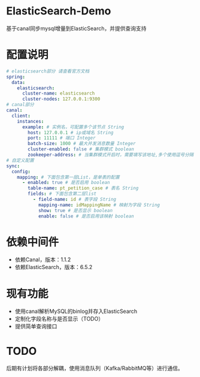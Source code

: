 # ElasticSearch-Demo

基于canal同步mysql增量到ElasticSearch，并提供查询支持

# 配置说明
```yaml
# elasticsearch部分 请查看官方文档
spring:
  data:
    elasticsearch:
      cluster-name: elasticsearch
      cluster-nodes: 127.0.0.1:9300
# canal部分
canal:
  client:
    instances:
      example: # 实例名，可配置多个该节点 String
        host: 127.0.0.1 # ip或域名 String
        port: 11111 # 端口 Integer
        batch-size: 1000 # 最大并发消息数量 Integer
        cluster-enabled: false # 集群模式 boolean
        zookeeper-address: # 当集群模式开启时，需要填写该地址,多个使用逗号分隔
# 自定义配置
sync:
  config:
    mapping: # 下面包含第一层List，是单表的配置
      - enabled: true # 是否启用 boolean
        table-name: pt_petition_case # 表名 String
        fields: # 下面包含第二层list
          - field-name: id # 表字段 String 
            mapping-name: idMappingName # 映射为字段 String 
            show: true # 是否显示 boolean
            enable: false # 是否启用该映射 boolean
```

# 依赖中间件

- 依赖Canal，版本：1.1.2
- 依赖ElasticSearch，版本：6.5.2

# 现有功能
- 使用canal解析MySQL的binlog并存入ElasticSearch
- 定制化字段名称与是否显示（TODO）
- 提供简单查询接口

# TODO
后期有计划将各部分解耦，使用消息队列（Kafka/RabbitMQ等）进行通信。